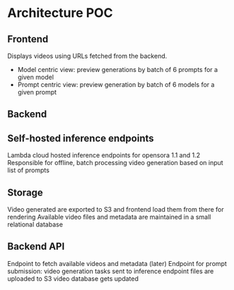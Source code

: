 # Architecture POC

## Frontend

Displays videos using URLs fetched from the backend.
* Model centric view: preview generations by batch of 6 prompts for a given model
* Prompt centric view: preview generation by batch of 6 models for a given prompt

## Backend

## Self-hosted inference endpoints

Lambda cloud hosted inference endpoints for opensora 1.1 and 1.2
Responsible for offline, batch processing video generation based on input list of prompts

## Storage

Video generated are exported to S3 and frontend load them from there for rendering
Available video files and metadata are maintained in a small relational database

## Backend API

Endpoint to fetch available videos and metadata
(later) Endpoint for prompt submission:
video generation tasks sent to inference endpoint
files are uploaded to S3
video database gets updated


